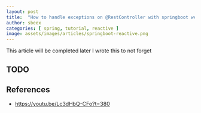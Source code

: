 ```yaml
---
layout: post
title:  "How to handle exceptions on @RestController with springboot webflux when the underservice return a Mono.error()"
author: sbeex
categories: [ spring, tutorial, reactive ]
image: assets/images/articles/springboot-reactive.png
---
```

This article will be completed later I wrote this to not forget
## TODO

## References
* https://youtu.be/Lc3dHbQ-CFo?t=380